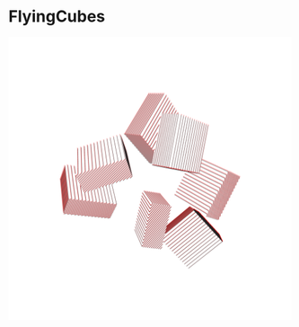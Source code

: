 # FlyingCubes
<p align="center">
	<img width="700px" src="https://github.com/patakk/FlyingCubes/blob/master/image.png">
</p>
			